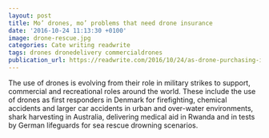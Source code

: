 ```yaml
---
layout: post
title: Mo’ drones, mo’ problems that need drone insurance
date: '2016-10-24 11:13:30 +0100'
image: drone-rescue.jpg
categories: Cate writing readwrite
tags: drones dronedelivery commercialdrones
publication_url: https://readwrite.com/2016/10/24/as-drone-purchasing-increases-so-does-the-need-for-insurance-pl1/
---
```


The use of drones is evolving from their role in military strikes to support, commercial and recreational roles around the world. These include the use of drones as first responders in Denmark for firefighting, chemical accidents and larger car accidents in urban and over-water environments, shark harvesting in Australia, delivering medical aid in Rwanda and in tests by German lifeguards for sea rescue drowning scenarios.
